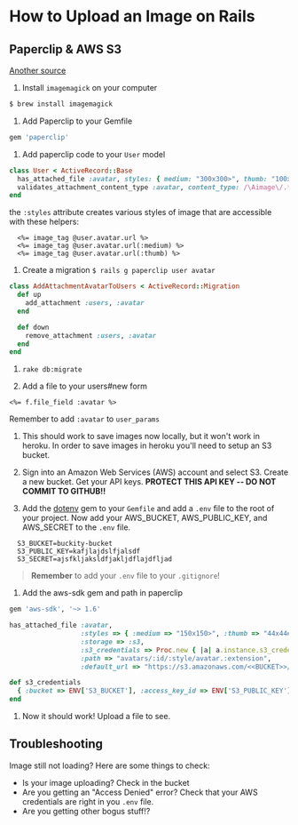 # How to Upload an Image on Rails


## Paperclip & AWS S3

[Another source](https://devcenter.heroku.com/articles/paperclip-s3)


1. Install `imagemagick` on your computer

  ```bash
  $ brew install imagemagick
  ```

1. Add Paperclip to your Gemfile

  ```ruby
  gem 'paperclip'
  ```

1. Add paperclip code to your `User` model

  ```ruby
  class User < ActiveRecord::Base
    has_attached_file :avatar, styles: { medium: "300x300>", thumb: "100x100>" }, default_url: "/images/:style/missing.png"
    validates_attachment_content_type :avatar, content_type: /\Aimage\/.*\Z/
  end
  ```

  the `:styles` attribute creates various styles of image that are accessible with these helpers:

  ```
    <%= image_tag @user.avatar.url %>
    <%= image_tag @user.avatar.url(:medium) %>
    <%= image_tag @user.avatar.url(:thumb) %>
  ```

1. Create a migration `$ rails g paperclip user avatar`

  ```ruby
  class AddAttachmentAvatarToUsers < ActiveRecord::Migration
    def up
      add_attachment :users, :avatar
    end

    def down
      remove_attachment :users, :avatar
    end
  end
  ```

1. `rake db:migrate`

1. Add a file to your users#new form

  ```
  <%= f.file_field :avatar %>
  ```
  Remember to add `:avatar` to `user_params`

1. This should work to save images now locally, but it won't work in heroku. In order to save images in heroku you'll need to setup an S3 bucket.

1. Sign into an Amazon Web Services (AWS) account and select S3. Create a new bucket. Get your API keys.  **PROTECT THIS API KEY -- DO NOT COMMIT TO GITHUB!!**

1. Add the [dotenv](https://github.com/bkeepers/dotenv) gem to your `Gemfile` and add a `.env` file to the root of your project. Now add your AWS_BUCKET, AWS_PUBLIC_KEY, and AWS_SECRET to the `.env` file.

  ```
    S3_BUCKET=buckity-bucket
    S3_PUBLIC_KEY=kafjlajdslfjalsdf
    S3_SECRET=ajsfkljaksldfjakljdflajdfljad
  ```
> **Remember** to add your `.env` file to your `.gitignore`!

1. Add the aws-sdk gem and path in paperclip

  ```ruby
  gem 'aws-sdk', '~> 1.6'
  ```

  ```ruby
  has_attached_file :avatar,
                    :styles => { :medium => "150x150>", :thumb => "44x44#>" },
                    :storage => :s3,
                    :s3_credentials => Proc.new { |a| a.instance.s3_credentials },
                    :path => "avatars/:id/:style/avatar.:extension",
                    :default_url => "https://s3.amazonaws.com/<<BUCKET>>/defaults/default_avatar.png"

  def s3_credentials
    { :bucket => ENV['S3_BUCKET'], :access_key_id => ENV['S3_PUBLIC_KEY'], :secret_access_key => ENV['S3_SECRET'] }
  end
  ```
1. Now it should work! Upload a file to see.

## Troubleshooting

Image still not loading? Here are some things to check:

  * Is your image uploading? Check in the bucket
  * Are you getting an "Access Denied" error? Check that your AWS credentials are right in you `.env` file.
  * Are you getting other bogus stuff!?
